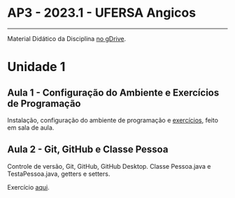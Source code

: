 # AP3 - 2023.1 - UFERSA Angicos

---

Material Didático da Disciplina [no gDrive](https://drive.google.com/open?id=1GBkkSMy-SxIyrLrVTp9OTo8ffNt3Gi3W).

# Unidade 1

## Aula 1 - Configuração do Ambiente e Exercícios de Programação

Instalação, configuração do ambiente de programação e [exercícios](unidade1/aula2_exercicios.md), feito em sala de aula.

## Aula 2 - Git, GitHub e Classe Pessoa

Controle de versão, Git, GitHub, GitHub Desktop. Classe Pessoa.java e TestaPessoa.java, getters e setters.

Exercício [aqui](unidade1/aula3_exercicios.md).
